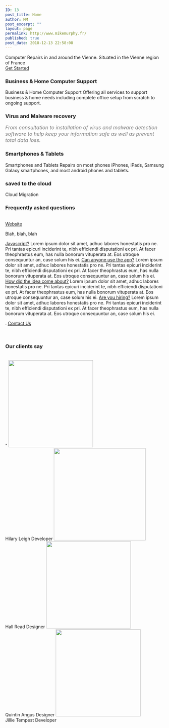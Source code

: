 ```yaml
---
ID: 13
post_title: Home
author: MM
post_excerpt: ""
layout: page
permalink: http://www.mikemurphy.fr/
published: true
post_date: 2018-12-13 22:58:08
---
```

Computer Repairs in and around the Vienne.
Situated in the Vienne region of France		
			<a href="#pricing" role="button">
						Get Started
					</a>
				<h3>
					Business &amp; Home Computer Support
				</h3>
								<p>
Business & Home Computer Support
Offering all services to support business & home needs including complete office setup from scratch to ongoing support.</p>
				<h3>
					Virus and Malware recovery
				</h3>
								<p><em style="color: rgb(122, 122, 122); font-size: 16px; white-space: normal;">From consultation to installation of virus and malware detection software to help keep your information safe as well as prevent total data loss.</em></p>
				<h3>
					Smartphones &amp; Tablets
				</h3>
								<p>Smartphones and Tablets
Repairs on most phones iPhones, iPads, Samsung Galaxy smartphones, and most android phones and tablets.</p>
				<h3>
					saved to the cloud
				</h3>
								<p>Cloud Migration</p>
			<h3>Frequently asked questions</h3>		
												<a href="">Website </a>
					<p>Blah, blah, blah</p>
												<a href="">Javascript?</a>
					Lorem ipsum dolor sit amet, adhuc labores honestatis pro ne. Pri tantas epicuri inciderint te, nibh efficiendi disputationi ex pri. At facer theophrastus eum, has nulla bonorum vituperata at. Eos utroque consequuntur an, case solum his ei.
												<a href="">Can anyone use the app?</a>
					Lorem ipsum dolor sit amet, adhuc labores honestatis pro ne. Pri tantas epicuri inciderint te, nibh efficiendi disputationi ex pri. At facer theophrastus eum, has nulla bonorum vituperata at. Eos utroque consequuntur an, case solum his ei.
												<a href="">How did the idea come about?</a>
					Lorem ipsum dolor sit amet, adhuc labores honestatis pro ne. Pri tantas epicuri inciderint te, nibh efficiendi disputationi ex pri. At facer theophrastus eum, has nulla bonorum vituperata at. Eos utroque consequuntur an, case solum his ei.
												<a href="">Are you hiring?</a>
					Lorem ipsum dolor sit amet, adhuc labores honestatis pro ne. Pri tantas epicuri inciderint te, nibh efficiendi disputationi ex pri. At facer theophrastus eum, has nulla bonorum vituperata at. Eos utroque consequuntur an, case solum his ei.
		<p>. <a href="#">Contact Us</a></p>		
			<h3>Our clients say</h3>		
							"
							<img width="268" height="275" src="http://www.mikemurphy.fr/wp-content/uploads/2020/05/team_3.jpg" alt="" />						
														Hilary Leigh
																						Developer
							<img width="291" height="291" src="http://www.mikemurphy.fr/wp-content/uploads/2020/05/25388788904_72d2f5ec6f_z.jpg" alt="" srcset="http://www.mikemurphy.fr/wp-content/uploads/2020/05/25388788904_72d2f5ec6f_z.jpg 291w, http://www.mikemurphy.fr/wp-content/uploads/2020/05/25388788904_72d2f5ec6f_z-150x150.jpg 150w" sizes="(max-width: 291px) 100vw, 291px" />						
														Hall Read
																						Designer
							<img width="268" height="275" src="http://www.mikemurphy.fr/wp-content/uploads/2020/05/team_4.jpg" alt="" />						
														Quintin Angus
																						Designer
							<img width="269" height="275" src="http://www.mikemurphy.fr/wp-content/uploads/2020/05/team_2.jpg" alt="" />						
														Jillie Tempest
																						Developer